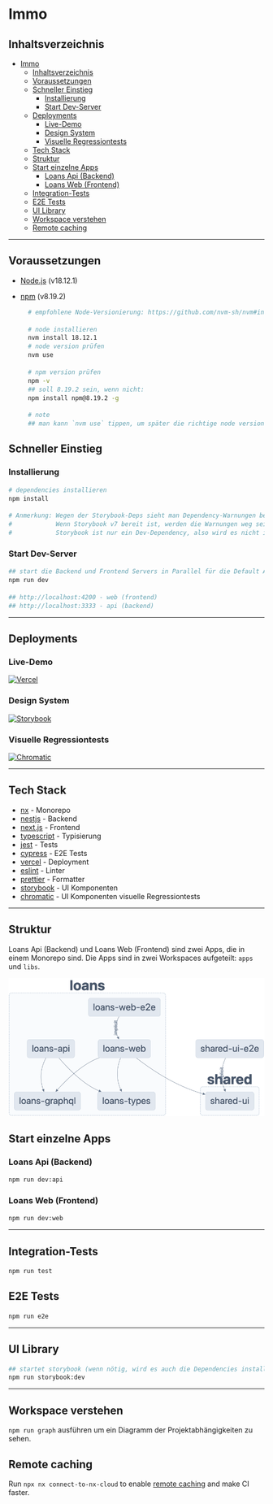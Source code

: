# Immo

## Inhaltsverzeichnis

- [Immo](#immo)
  - [Inhaltsverzeichnis](#inhaltsverzeichnis)
  - [Voraussetzungen](#voraussetzungen)
  - [Schneller Einstieg](#schneller-einstieg)
    - [Installierung](#installierung)
    - [Start Dev-Server](#start-dev-server)
  - [Deployments](#deployments)
    - [Live-Demo](#live-demo)
    - [Design System](#design-system)
    - [Visuelle Regressiontests](#visuelle-regressiontests)
  - [Tech Stack](#tech-stack)
  - [Struktur](#struktur)
  - [Start einzelne Apps](#start-einzelne-apps)
    - [Loans Api (Backend)](#loans-api-backend)
    - [Loans Web (Frontend)](#loans-web-frontend)
  - [Integration-Tests](#integration-tests)
  - [E2E Tests](#e2e-tests)
  - [UI Library](#ui-library)
  - [Workspace verstehen](#workspace-verstehen)
  - [Remote caching](#remote-caching)

---

## Voraussetzungen

- [Node.js](https://nodejs.org/en/) (v18.12.1)
- [npm](https://www.npmjs.com/) (v8.19.2)

  ```sh
    # empfohlene Node-Versionierung: https://github.com/nvm-sh/nvm#installing-and-updating

    # node installieren
    nvm install 18.12.1
    # node version prüfen
    nvm use

    # npm version prüfen
    npm -v
    ## soll 8.19.2 sein, wenn nicht:
    npm install npm@8.19.2 -g

    # note
    ## man kann `nvm use` tippen, um später die richtige node version zu verwenden
  ```

## Schneller Einstieg

### Installierung

```sh
# dependencies installieren
npm install

# Anmerkung: Wegen der Storybook-Deps sieht man Dependency-Warnungen beim Installation.
#            Wenn Storybook v7 bereit ist, werden die Warnungen weg sein
#            Storybook ist nur ein Dev-Dependency, also wird es nicht in einer Produktion-App benutzt.
```

### Start Dev-Server

```sh
## start die Backend und Frontend Servers in Parallel für die Default App (Loans)
npm run dev

## http://localhost:4200 - web (frontend)
## http://localhost:3333 - api (backend)
```

---

## Deployments

### Live-Demo

[![Vercel](https://img.shields.io/badge/vercel-%23000000.svg?style=for-the-badge&logo=vercel&logoColor=white)](https://tilgungsrechner.vercel.app/de-DE)

### Design System

[![Storybook](https://img.shields.io/badge/-Storybook-FF4785?style=for-the-badge&logo=storybook&logoColor=white)](https://mushy-purpose.surge.sh/)

### Visuelle Regressiontests

[![Chromatic](https://img.shields.io/badge/-Chromatic-aaa?style=for-the-badge&logo=chromatic&logoColor=white)](https://www.chromatic.com/build?appId=63a2a22702057acaa944445f&number=3)

---

## Tech Stack

- [nx](https://nx.dev) - Monorepo
- [nestjs](https://nestjs.com/) - Backend
- [next.js](https://nextjs.org/) - Frontend
- [typescript](https://www.typescriptlang.org/) - Typisierung
- [jest](https://jestjs.io/) - Tests
- [cypress](https://www.cypress.io/) - E2E Tests
- [vercel](https://vercel.com/) - Deployment
- [eslint](https://eslint.org/) - Linter
- [prettier](https://prettier.io/) - Formatter
- [storybook](https://storybook.js.org/) - UI Komponenten
- [chromatic](https://www.chromatic.com/) - UI Komponenten visuelle Regressiontests

---

## Struktur

Loans Api (Backend) und Loans Web (Frontend) sind zwei Apps, die in einem Monorepo sind. Die Apps sind in zwei Workspaces aufgeteilt: `apps` und `libs`.

[![Struktur](./graph.png)](./graph.png)

## Start einzelne Apps

### Loans Api (Backend)

```sh
npm run dev:api
```

### Loans Web (Frontend)

```sh
npm run dev:web
```

---

## Integration-Tests

```sh
npm run test
```

## E2E Tests

```sh
npm run e2e
```

---

## UI Library

```sh
## startet storybook (wenn nötig, wird es auch die Dependencies installieren)
npm run storybook:dev
```

---

## Workspace verstehen

`npm run graph` ausführen um ein Diagramm der Projektabhängigkeiten zu sehen.

## Remote caching

Run `npx nx connect-to-nx-cloud` to enable [remote caching](https://nx.app) and make CI faster.
